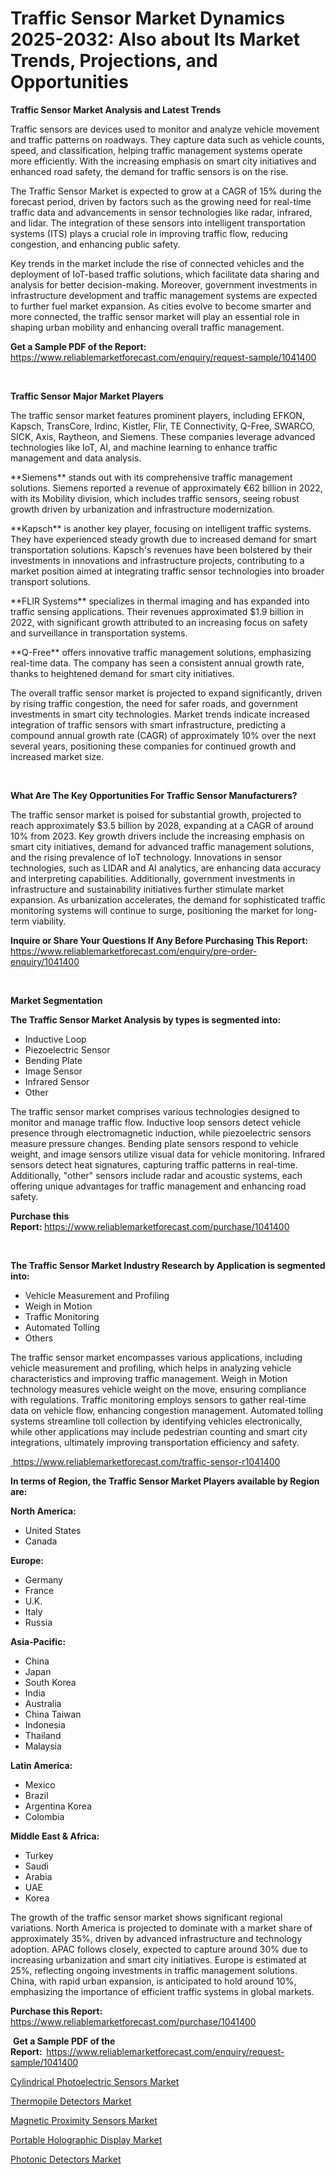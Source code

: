 <p><h1>Traffic Sensor Market Dynamics 2025-2032: Also about Its Market Trends, Projections, and Opportunities</h1></p><p><strong>Traffic Sensor Market Analysis and Latest Trends</strong></p>
<p><p>Traffic sensors are devices used to monitor and analyze vehicle movement and traffic patterns on roadways. They capture data such as vehicle counts, speed, and classification, helping traffic management systems operate more efficiently. With the increasing emphasis on smart city initiatives and enhanced road safety, the demand for traffic sensors is on the rise.</p><p>The Traffic Sensor Market is expected to grow at a CAGR of 15% during the forecast period, driven by factors such as the growing need for real-time traffic data and advancements in sensor technologies like radar, infrared, and lidar. The integration of these sensors into intelligent transportation systems (ITS) plays a crucial role in improving traffic flow, reducing congestion, and enhancing public safety.</p><p>Key trends in the market include the rise of connected vehicles and the deployment of IoT-based traffic solutions, which facilitate data sharing and analysis for better decision-making. Moreover, government investments in infrastructure development and traffic management systems are expected to further fuel market expansion. As cities evolve to become smarter and more connected, the traffic sensor market will play an essential role in shaping urban mobility and enhancing overall traffic management.</p></p>
<p><strong>Get a Sample PDF of the Report:&nbsp;</strong> <a href="https://www.reliablemarketforecast.com/enquiry/request-sample/1041400?utm_campaign=1890&utm_medium=2&utm_source=Github&utm_content=ia&utm_term=06042025&utm_id=traffic-sensor">https://www.reliablemarketforecast.com/enquiry/request-sample/1041400</a></p>
<p>&nbsp;</p>
<p><strong>Traffic Sensor Major Market Players</strong></p>
<p><p>The traffic sensor market features prominent players, including EFKON, Kapsch, TransCore, Irdinc, Kistler, Flir, TE Connectivity, Q-Free, SWARCO, SICK, Axis, Raytheon, and Siemens. These companies leverage advanced technologies like IoT, AI, and machine learning to enhance traffic management and data analysis.</p><p>**Siemens** stands out with its comprehensive traffic management solutions. Siemens reported a revenue of approximately €62 billion in 2022, with its Mobility division, which includes traffic sensors, seeing robust growth driven by urbanization and infrastructure modernization.</p><p>**Kapsch** is another key player, focusing on intelligent traffic systems. They have experienced steady growth due to increased demand for smart transportation solutions. Kapsch's revenues have been bolstered by their investments in innovations and infrastructure projects, contributing to a market position aimed at integrating traffic sensor technologies into broader transport solutions.</p><p>**FLIR Systems** specializes in thermal imaging and has expanded into traffic sensing applications. Their revenues approximated $1.9 billion in 2022, with significant growth attributed to an increasing focus on safety and surveillance in transportation systems.</p><p>**Q-Free** offers innovative traffic management solutions, emphasizing real-time data. The company has seen a consistent annual growth rate, thanks to heightened demand for smart city initiatives.</p><p>The overall traffic sensor market is projected to expand significantly, driven by rising traffic congestion, the need for safer roads, and government investments in smart city technologies. Market trends indicate increased integration of traffic sensors with smart infrastructure, predicting a compound annual growth rate (CAGR) of approximately 10% over the next several years, positioning these companies for continued growth and increased market size.</p></p>
<p>&nbsp;</p>
<p><strong>What Are The Key Opportunities For Traffic Sensor Manufacturers?</strong></p>
<p><p>The traffic sensor market is poised for substantial growth, projected to reach approximately $3.5 billion by 2028, expanding at a CAGR of around 10% from 2023. Key growth drivers include the increasing emphasis on smart city initiatives, demand for advanced traffic management solutions, and the rising prevalence of IoT technology. Innovations in sensor technologies, such as LIDAR and AI analytics, are enhancing data accuracy and interpreting capabilities. Additionally, government investments in infrastructure and sustainability initiatives further stimulate market expansion. As urbanization accelerates, the demand for sophisticated traffic monitoring systems will continue to surge, positioning the market for long-term viability.</p></p>
<p><strong>Inquire or Share Your Questions If Any Before Purchasing This Report:</strong> <a href="https://www.reliablemarketforecast.com/enquiry/pre-order-enquiry/1041400?utm_campaign=1890&utm_medium=2&utm_source=Github&utm_content=ia&utm_term=06042025&utm_id=traffic-sensor">https://www.reliablemarketforecast.com/enquiry/pre-order-enquiry/1041400</a></p>
<p>&nbsp;</p>
<p><strong>Market Segmentation</strong></p>
<p><strong>The Traffic Sensor Market Analysis by types is segmented into:</strong></p>
<p><ul><li>Inductive Loop</li><li>Piezoelectric Sensor</li><li>Bending Plate</li><li>Image Sensor</li><li>Infrared Sensor</li><li>Other</li></ul></p>
<p><p>The traffic sensor market comprises various technologies designed to monitor and manage traffic flow. Inductive loop sensors detect vehicle presence through electromagnetic induction, while piezoelectric sensors measure pressure changes. Bending plate sensors respond to vehicle weight, and image sensors utilize visual data for vehicle monitoring. Infrared sensors detect heat signatures, capturing traffic patterns in real-time. Additionally, "other" sensors include radar and acoustic systems, each offering unique advantages for traffic management and enhancing road safety.</p></p>
<p><strong>Purchase this Report:&nbsp;</strong><a href="https://www.reliablemarketforecast.com/purchase/1041400?utm_campaign=1890&utm_medium=2&utm_source=Github&utm_content=ia&utm_term=06042025&utm_id=traffic-sensor">https://www.reliablemarketforecast.com/purchase/1041400</a></p>
<p>&nbsp;</p>
<p><strong>The Traffic Sensor Market Industry Research by Application is segmented into:</strong></p>
<p><ul><li>Vehicle Measurement and Profiling</li><li>Weigh in Motion</li><li>Traffic Monitoring</li><li>Automated Tolling</li><li>Others</li></ul></p>
<p><p>The traffic sensor market encompasses various applications, including vehicle measurement and profiling, which helps in analyzing vehicle characteristics and improving traffic management. Weigh in Motion technology measures vehicle weight on the move, ensuring compliance with regulations. Traffic monitoring employs sensors to gather real-time data on vehicle flow, enhancing congestion management. Automated tolling systems streamline toll collection by identifying vehicles electronically, while other applications may include pedestrian counting and smart city integrations, ultimately improving transportation efficiency and safety.</p></p>
<p><a href="https://www.reliablemarketforecast.com/traffic-sensor-r1041400?utm_campaign=1890&utm_medium=2&utm_source=Github&utm_content=ia&utm_term=06042025&utm_id=traffic-sensor">&nbsp;https://www.reliablemarketforecast.com/traffic-sensor-r1041400</a></p>
<p><strong>In terms of Region, the Traffic Sensor Market Players available by Region are:</strong></p>
<p>
    <p> <strong> North America: </strong>
        <ul>
            <li>United States</li>
            <li>Canada</li>
        </ul>
        </p> 
    <p> <strong> Europe: </strong>
        <ul>
            <li>Germany</li>
            <li>France</li>
            <li>U.K.</li>
            <li>Italy</li>
            <li>Russia</li>
        </ul>
        </p> 
    <p> <strong> Asia-Pacific: </strong>
        <ul>
            <li>China</li>
            <li>Japan</li>
            <li>South Korea</li>
            <li>India</li>
            <li>Australia</li>
            <li>China Taiwan</li>
            <li>Indonesia</li>
            <li>Thailand</li>
            <li>Malaysia</li>
        </ul>
        </p> 
    <p> <strong> Latin America: </strong>
        <ul>
            <li>Mexico</li>
            <li>Brazil</li>
            <li>Argentina Korea</li>
            <li>Colombia</li>
        </ul>
        </p> 
    <p> <strong> Middle East & Africa: </strong>
        <ul>
            <li>Turkey</li>
            <li>Saudi</li>
            <li>Arabia</li>
            <li>UAE</li>
            <li>Korea</li>
        </ul>
    </p>
    </p>
<p><p>The growth of the traffic sensor market shows significant regional variations. North America is projected to dominate with a market share of approximately 35%, driven by advanced infrastructure and technology adoption. APAC follows closely, expected to capture around 30% due to increasing urbanization and smart city initiatives. Europe is estimated at 25%, reflecting ongoing investments in traffic management solutions. China, with rapid urban expansion, is anticipated to hold around 10%, emphasizing the importance of efficient traffic systems in global markets.</p></p>
<p><strong>Purchase this Report: </strong><a href="https://www.reliablemarketforecast.com/purchase/1041400?utm_campaign=1890&utm_medium=2&utm_source=Github&utm_content=ia&utm_term=06042025&utm_id=traffic-sensor">https://www.reliablemarketforecast.com/purchase/1041400</a></p>
<p>&nbsp;<strong>Get a Sample PDF of the Report:&nbsp;&nbsp;</strong><a href="https://www.reliablemarketforecast.com/enquiry/request-sample/1041400?utm_campaign=1890&utm_medium=2&utm_source=Github&utm_content=ia&utm_term=06042025&utm_id=traffic-sensor">https://www.reliablemarketforecast.com/enquiry/request-sample/1041400</a></p>
<p><strong></strong></p>
<p><p><a href="https://github.com/monacaquddus/Market-Research-Report-List-1/blob/main/cylindrical-photoelectric-sensors-market.md?utm_campaign=1890&utm_medium=2&utm_source=Github&utm_content=ia&utm_term=06042025&utm_id=traffic-sensor">Cylindrical Photoelectric Sensors Market</a></p><p><a href="https://github.com/andulanick3/Market-Research-Report-List-1/blob/main/thermopile-detectors-market.md?utm_campaign=1890&utm_medium=2&utm_source=Github&utm_content=ia&utm_term=06042025&utm_id=traffic-sensor">Thermopile Detectors Market</a></p><p><a href="https://github.com/owaysusing/Market-Research-Report-List-1/blob/main/magnetic-proximity-sensors-market.md?utm_campaign=1890&utm_medium=2&utm_source=Github&utm_content=ia&utm_term=06042025&utm_id=traffic-sensor">Magnetic Proximity Sensors Market</a></p><p><a href="https://github.com/aijazdeitzbq/Market-Research-Report-List-1/blob/main/portable-holographic-display-market.md?utm_campaign=1890&utm_medium=2&utm_source=Github&utm_content=ia&utm_term=06042025&utm_id=traffic-sensor">Portable Holographic Display Market</a></p><p><a href="https://github.com/mgapeak/Market-Research-Report-List-1/blob/main/photonic-detectors-market.md?utm_campaign=1890&utm_medium=2&utm_source=Github&utm_content=ia&utm_term=06042025&utm_id=traffic-sensor">Photonic Detectors Market</a></p></p>